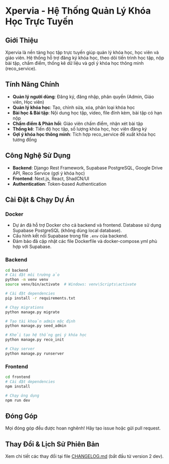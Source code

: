# Xpervia - Hệ Thống Quản Lý Khóa Học Trực Tuyến

## Giới Thiệu

Xpervia là nền tảng học tập trực tuyến giúp quản lý khóa học, học viên và giáo viên. Hệ thống hỗ trợ đăng ký khóa học, theo dõi tiến trình học tập, nộp bài tập, chấm điểm, thống kê dữ liệu và gợi ý khóa học thông minh (reco_service).

## Tính Năng Chính

- **Quản lý người dùng**: Đăng ký, đăng nhập, phân quyền (Admin, Giáo viên, Học viên)
- **Quản lý khóa học**: Tạo, chỉnh sửa, xóa, phân loại khóa học
- **Bài học & Bài tập**: Nội dung học tập, video, file đính kèm, bài tập có hạn nộp
- **Chấm điểm & Phản hồi**: Giáo viên chấm điểm, nhận xét bài tập
- **Thống kê**: Tiến độ học tập, số lượng khóa học, học viên đăng ký
- **Gợi ý khóa học thông minh**: Tích hợp reco_service đề xuất khóa học tương đồng

## Công Nghệ Sử Dụng

- **Backend**: Django Rest Framework, Supabase PostgreSQL, Google Drive API, Reco Service (gợi ý khóa học)
- **Frontend**: Next.js, React, ShadCN/UI
- **Authentication**: Token-based Authentication

## Cài Đặt & Chạy Dự Án

### Docker

- Dự án đã hỗ trợ Docker cho cả backend và frontend. Database sử dụng Supabase PostgreSQL (không dùng local database).
- Cấu hình kết nối Supabase trong file `.env` của backend.
- Đảm bảo đã cập nhật các file Dockerfile và docker-compose.yml phù hợp với Supabase.

### Backend

```sh
cd backend
# Cài đặt môi trường ảo
python -m venv venv
source venv/bin/activate  # Windows: venv\Scripts\activate

# Cài đặt dependencies
pip install -r requirements.txt

# Chạy migrations
python manage.py migrate

# Tạo tài khoản admin mặc định
python manage.py seed_admin

# Khởi tạo hệ thống gợi ý khóa học
python manage.py reco_init

# Chạy server
python manage.py runserver
```

### Frontend

```sh
cd frontend
# Cài đặt dependencies
npm install

# Chạy ứng dụng
npm run dev
```

## Đóng Góp

Mọi đóng góp đều được hoan nghênh! Hãy tạo issue hoặc gửi pull request.

## Thay Đổi & Lịch Sử Phiên Bản

Xem chi tiết các thay đổi tại file [CHANGELOG.md](./CHANGELOG.md) (bắt đầu từ version 2 dev).
